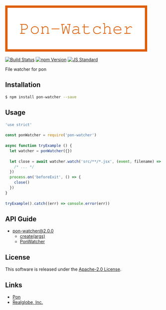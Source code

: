  <img src="assets/images/pon-watcher-banner.png" alt="Title Banner"
                    height="148"
                    style="height:148px"
/>


<!---
This file is generated by ape-tmpl. Do not update manually.
--->

<!-- Badge Start -->
<a name="badges"></a>

[![Build Status][bd_travis_shield_url]][bd_travis_url]
[![npm Version][bd_npm_shield_url]][bd_npm_url]
[![JS Standard][bd_standard_shield_url]][bd_standard_url]

[bd_repo_url]: https://github.com/realglobe-Inc/pon-watcher
[bd_travis_url]: http://travis-ci.org/realglobe-Inc/pon-watcher
[bd_travis_shield_url]: http://img.shields.io/travis/realglobe-Inc/pon-watcher.svg?style=flat
[bd_travis_com_url]: http://travis-ci.com/realglobe-Inc/pon-watcher
[bd_travis_com_shield_url]: https://api.travis-ci.com/realglobe-Inc/pon-watcher.svg?token=
[bd_license_url]: https://github.com/realglobe-Inc/pon-watcher/blob/master/LICENSE
[bd_codeclimate_url]: http://codeclimate.com/github/realglobe-Inc/pon-watcher
[bd_codeclimate_shield_url]: http://img.shields.io/codeclimate/github/realglobe-Inc/pon-watcher.svg?style=flat
[bd_codeclimate_coverage_shield_url]: http://img.shields.io/codeclimate/coverage/github/realglobe-Inc/pon-watcher.svg?style=flat
[bd_gemnasium_url]: https://gemnasium.com/realglobe-Inc/pon-watcher
[bd_gemnasium_shield_url]: https://gemnasium.com/realglobe-Inc/pon-watcher.svg
[bd_npm_url]: http://www.npmjs.org/package/pon-watcher
[bd_npm_shield_url]: http://img.shields.io/npm/v/pon-watcher.svg?style=flat
[bd_standard_url]: http://standardjs.com/
[bd_standard_shield_url]: https://img.shields.io/badge/code%20style-standard-brightgreen.svg

<!-- Badge End -->


<!-- Description Start -->
<a name="description"></a>

File watcher for pon

<!-- Description End -->


<!-- Overview Start -->
<a name="overview"></a>



<!-- Overview End -->


<!-- Sections Start -->
<a name="sections"></a>

<!-- Section from "doc/guides/01.Installation.md.hbs" Start -->

<a name="section-doc-guides-01-installation-md"></a>

Installation
-----

```bash
$ npm install pon-watcher --save
```


<!-- Section from "doc/guides/01.Installation.md.hbs" End -->

<!-- Section from "doc/guides/02.Usage.md.hbs" Start -->

<a name="section-doc-guides-02-usage-md"></a>

Usage
---------

```javascript
'use strict'

const ponWatcher = require('pon-watcher')

async function tryExample () {
  let watcher = ponWatcher({})

  let close = await watcher.watch('src/**/*.jsx', (event, filename) => {
    /* ... */
  })
  process.on('beforeExit', () => {
    close()
  })
}

tryExample().catch((err) => console.error(err))
```


<!-- Section from "doc/guides/02.Usage.md.hbs" End -->

<!-- Section from "doc/guides/10.API Guide.md.hbs" Start -->

<a name="section-doc-guides-10-a-p-i-guide-md"></a>

API Guide
-----

+ [pon-watcher@2.0.0](./doc/api/api.md)
  + [create(args)](./doc/api/api.md#pon-watcher-function-create)
  + [PonWatcher](./doc/api/api.md#pon-watcher-class)


<!-- Section from "doc/guides/10.API Guide.md.hbs" End -->


<!-- Sections Start -->


<!-- LICENSE Start -->
<a name="license"></a>

License
-------
This software is released under the [Apache-2.0 License](https://github.com/realglobe-Inc/pon-watcher/blob/master/LICENSE).

<!-- LICENSE End -->


<!-- Links Start -->
<a name="links"></a>

Links
------

+ [Pon][pon_url]
+ [Realglobe, Inc.][realglobe,_inc__url]

[pon_url]: https://github.com/realglobe-Inc/pon
[realglobe,_inc__url]: http://realglobe.jp

<!-- Links End -->
